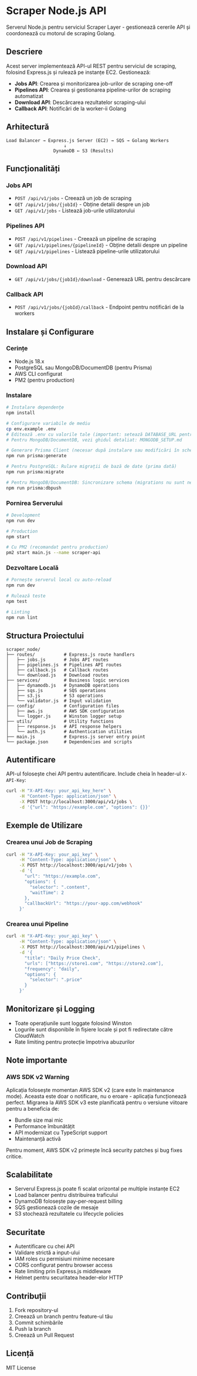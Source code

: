 # Scraper Node.js API

Serverul Node.js pentru serviciul Scraper Layer - gestionează cererile API și coordonează cu motorul de scraping Golang.

## Descriere

Acest server implementează API-ul REST pentru serviciul de scraping, folosind Express.js și rulează pe instanțe EC2. Gestionează:

- **Jobs API**: Crearea și monitorizarea job-urilor de scraping one-off
- **Pipelines API**: Crearea și gestionarea pipeline-urilor de scraping automatizat
- **Download API**: Descărcarea rezultatelor scraping-ului
- **Callback API**: Notificări de la worker-ii Golang

## Arhitectură

```
Load Balancer → Express.js Server (EC2) → SQS → Golang Workers
                      ↓
                  DynamoDB ← S3 (Results)
```

## Funcționalități

### Jobs API
- `POST /api/v1/jobs` - Creează un job de scraping
- `GET /api/v1/jobs/{jobId}` - Obține detalii despre un job
- `GET /api/v1/jobs` - Listează job-urile utilizatorului

### Pipelines API
- `POST /api/v1/pipelines` - Creează un pipeline de scraping
- `GET /api/v1/pipelines/{pipelineId}` - Obține detalii despre un pipeline
- `GET /api/v1/pipelines` - Listează pipeline-urile utilizatorului

### Download API
- `GET /api/v1/jobs/{jobId}/download` - Generează URL pentru descărcare

### Callback API
- `POST /api/v1/jobs/{jobId}/callback` - Endpoint pentru notificări de la workers

## Instalare și Configurare

### Cerințe
- Node.js 18.x
- PostgreSQL sau MongoDB/DocumentDB (pentru Prisma)
- AWS CLI configurat
- PM2 (pentru production)

### Instalare

```bash
# Instalare dependențe
npm install

# Configurare variabile de mediu
cp env.example .env
# Editează .env cu valorile tale (important: setează DATABASE_URL pentru Prisma)
# Pentru MongoDB/DocumentDB, vezi ghidul detaliat: MONGODB_SETUP.md

# Generare Prisma Client (necesar după instalare sau modificări în schema)
npm run prisma:generate

# Pentru PostgreSQL: Rulare migrații de bază de date (prima dată)
npm run prisma:migrate

# Pentru MongoDB/DocumentDB: Sincronizare schema (migrations nu sunt necesare)
npm run prisma:dbpush
```

### Pornirea Serverului

```bash
# Development
npm run dev

# Production
npm start

# Cu PM2 (recomandat pentru production)
pm2 start main.js --name scraper-api
```

### Dezvoltare Locală

```bash
# Pornește serverul local cu auto-reload
npm run dev

# Rulează teste
npm test

# Linting
npm run lint
```

## Structura Proiectului

```
scraper_node/
├── routes/           # Express.js route handlers
│   ├── jobs.js       # Jobs API routes
│   ├── pipelines.js  # Pipelines API routes
│   ├── callback.js   # Callback routes
│   └── download.js   # Download routes
├── services/         # Business logic services
│   ├── dynamodb.js   # DynamoDB operations
│   ├── sqs.js        # SQS operations
│   ├── s3.js         # S3 operations
│   └── validator.js  # Input validation
├── config/           # Configuration files
│   ├── aws.js        # AWS SDK configuration
│   └── logger.js     # Winston logger setup
├── utils/            # Utility functions
│   ├── response.js   # API response helpers
│   └── auth.js       # Authentication utilities
├── main.js           # Express.js server entry point
└── package.json      # Dependencies and scripts
```

## Autentificare

API-ul folosește chei API pentru autentificare. Include cheia în header-ul `X-API-Key`:

```bash
curl -H "X-API-Key: your_api_key_here" \
     -H "Content-Type: application/json" \
     -X POST http://localhost:3000/api/v1/jobs \
     -d '{"url": "https://example.com", "options": {}}'
```

## Exemple de Utilizare

### Crearea unui Job de Scraping

```bash
curl -H "X-API-Key: your_api_key" \
     -H "Content-Type: application/json" \
     -X POST http://localhost:3000/api/v1/jobs \
     -d '{
       "url": "https://example.com",
       "options": {
         "selector": ".content",
         "waitTime": 2
       },
       "callbackUrl": "https://your-app.com/webhook"
     }'
```

### Crearea unui Pipeline

```bash
curl -H "X-API-Key: your_api_key" \
     -H "Content-Type: application/json" \
     -X POST http://localhost:3000/api/v1/pipelines \
     -d '{
       "title": "Daily Price Check",
       "urls": ["https://store1.com", "https://store2.com"],
       "frequency": "daily",
       "options": {
         "selector": ".price"
       }
     }'
```

## Monitorizare și Logging

- Toate operațiunile sunt loggate folosind Winston
- Logurile sunt disponibile în fișiere locale și pot fi redirectate către CloudWatch
- Rate limiting pentru protecție împotriva abuzurilor

## Note importante

### AWS SDK v2 Warning
Aplicația folosește momentan AWS SDK v2 (care este în maintenance mode). Aceasta este doar o notificare, nu o eroare - aplicația funcționează perfect. Migrarea la AWS SDK v3 este planificată pentru o versiune viitoare pentru a beneficia de:
- Bundle size mai mic
- Performance îmbunătățit
- API modernizat cu TypeScript support
- Maintenanță activă

Pentru moment, AWS SDK v2 primește încă security patches și bug fixes critice.

## Scalabilitate

- Serverul Express.js poate fi scalat orizontal pe multiple instanțe EC2
- Load balancer pentru distribuirea traficului
- DynamoDB folosește pay-per-request billing
- SQS gestionează cozile de mesaje
- S3 stochează rezultatele cu lifecycle policies

## Securitate

- Autentificare cu chei API
- Validare strictă a input-ului
- IAM roles cu permisiuni minime necesare
- CORS configurat pentru browser access
- Rate limiting prin Express.js middleware
- Helmet pentru securitatea header-elor HTTP

## Contribuții

1. Fork repository-ul
2. Creează un branch pentru feature-ul tău
3. Commit schimbările
4. Push la branch
5. Creează un Pull Request

## Licență

MIT License
